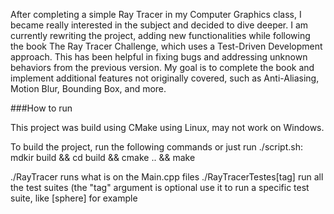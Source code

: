 After completing a simple Ray Tracer in my Computer Graphics class, I became really interested in the subject and decided to dive deeper. I am currently rewriting the project, adding new functionalities while following the book The Ray Tracer Challenge, which uses a Test-Driven Development approach. This has been helpful in fixing bugs and addressing unknown behaviors from the previous version. My goal is to complete the book and implement additional features not originally covered, such as Anti-Aliasing, Motion Blur, Bounding Box, and more.


###How to run

This project was build using CMake using Linux, may not work on Windows.

To build the project, run the following commands or just run ./script.sh:
    mdkir build && cd build && cmake .. && make 
    
./RayTracer runs what is on the Main.cpp files
./RayTracerTestes[tag] run all the test suites (the "tag" argument is optional use it to run a specific test suite, like [sphere] for example
